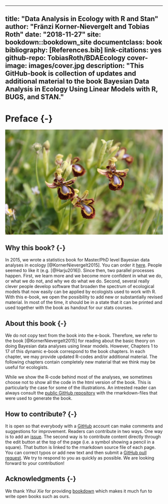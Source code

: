 
--- 
title: "Data Analysis in Ecology with R and Stan"
author: "Fränzi Korner-Nievergelt and Tobias Roth"
date: "2018-11-27"
site: bookdown::bookdown_site
documentclass: book
bibliography: [References.bib]
link-citations: yes
github-repo: TobiasRoth/BDAEcology
cover-image: images/cover.jpg
description: "This GitHub-book is collection of updates and additional material to the book Bayesian Data Analysis in Ecology Using Linear Models with R, BUGS, and STAN."
---

# Preface {-}

<img src="images/cover.jpg" width="655" style="display: block; margin: auto;" />

## Why this book? {-}
In 2015, we wrote a statistics book for Master/PhD level Bayesian data analyses in ecology [@KornerNievergelt2015]. You can order it [here](https://www.elsevier.com/books/bayesian-data-analysis-in-ecology-using-linear-models-with-r-bugs-and-stan/korner-nievergelt/978-0-12-801370-0). People seemed to like it (e.g. [@Harju2016]). Since then, two parallel processes happen. First, we learn more and we become more confident in what we do, or what we do not, and why we do what we do. Second, several really clever people develop software that broaden the spectrum of ecological models that now easily can be applied by ecologists used to work with R.  With this e-book, we open the possibility to add new or substantially revised material. In most of the time, it should be in a state that it can be printed and used together with the book as handout for our stats courses. 

## About this book {-}
We do not copy text from the book into the e-book. Therefore, we refer to the book [@KornerNievergelt2015] for reading about the basic theory on doing Bayesian data analyses using linear models. However, Chapters 1 to 17 of this dynamic e-book correspond to the book chapters. In each chapter, we may provide updated R-codes and/or additional material. The following chapters contain completely new material that we think may be useful for ecologists. 

While we show the R-code behind most of the analyses, we sometimes choose not to show all the code in the html version of the book. This is particularly the case for some of the illustrations. An intrested reader can always consult the [public GitHub repository](https://github.com/TobiasRoth/BDAEcology) with the rmarkdown-files that were used to generate the book.

## How to contribute? {-}
It is open so that everybody with a [GitHub](https://github.com) account can make comments and suggestions for improvement. Readers can contribute in two ways. One way is to add an [issue](https://github.com/TobiasRoth/BDAEcology/issues). The second way is to contribute content directly through the edit button at the top of the page (i.e. a symbol showing a pencil in a square). That button is linked to the rmarkdown source file of each page. You can correct typos or add new text and then submit a [GitHub pull request](https://help.github.com/articles/about-pull-requests/). We try to respond to you as quickly as possible. We are looking forward to your contribution!

## Acknowledgments {-}
We thank *Yihui Xie* for providing [bookdown](bhttps://bookdown.org/yihui/bookdown/) which makes it much fun to write open books such as ours. 




